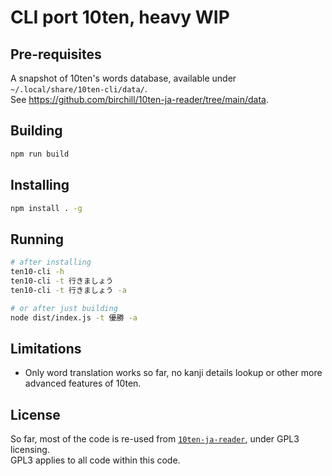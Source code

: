 # CLI port 10ten, heavy WIP

## Pre-requisites

A snapshot of 10ten's words database, available under `~/.local/share/10ten-cli/data/`.  
See https://github.com/birchill/10ten-ja-reader/tree/main/data.

## Building

```sh
npm run build
```

## Installing

```sh
npm install . -g
```

## Running

```sh
# after installing
ten10-cli -h
ten10-cli -t 行きましょう
ten10-cli -t 行きましょう -a

# or after just building
node dist/index.js -t 優勝 -a
```

## Limitations

* Only word translation works so far, no kanji details lookup or other more advanced features of 10ten.

## License

So far, most of the code is re-used from [`10ten-ja-reader`](https://github.com/birchill/10ten-ja-reader), under GPL3 licensing.  
GPL3 applies to all code within this code.
